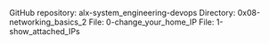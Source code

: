 GitHub repository: alx-system_engineering-devops
Directory: 0x08-networking_basics_2
File: 0-change_your_home_IP
File: 1-show_attached_IPs
